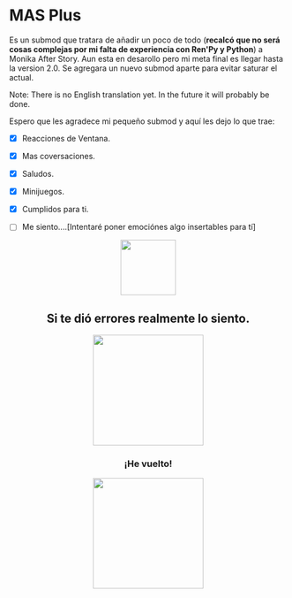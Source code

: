 
# MAS Plus
Es un submod que tratara de añadir un poco de todo (**recalcó que no será cosas complejas por mi falta de experiencia con Ren'Py y Python**) a Monika After Story.
Aun esta en desarollo pero mi meta final es llegar hasta la version 2.0.
Se agregara un nuevo submod aparte para evitar saturar el actual.

Note: There is no English translation yet. In the future it will probably be done.

Espero que les agradece mi pequeño submod y aquí les dejo lo que trae:
- [X] Reacciones de Ventana.

- [X] Mas coversaciones.

- [X] Saludos.

- [X] Minijuegos.

- [X] Cumplidos para ti.

- [ ] Me siento....[Intentaré poner emociónes algo insertables para tí]

<p align="center">
  <img src="https://github.com/Zero-Fixer/MAS-Plus-ES/blob/main/ddbh_chibi.png" width="100"">
</p>

<h2 align="center">
                 Si te dió errores realmente lo siento.
</h2>

<p align="center">
  <img src="https://github.com/Zero-Fixer/MAS-Plus-ES/blob/main/noway.gif" width="200"">
</p>

<h3 align="center">
  ¡He vuelto!
</h3>
<p align="center">
  <img src="https://i.pinimg.com/originals/3e/8d/27/3e8d276a9777a63d6fbf1dc43976c71b.gif" width="200"">
</p>
